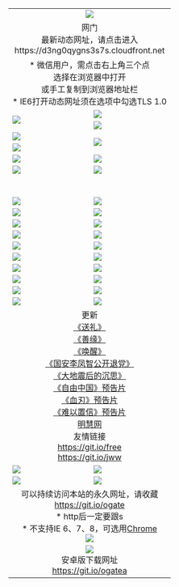 ﻿<table>
  <tr></tr>
  <tr><td colspan=2 align=center><img src="https://cloud.githubusercontent.com/assets/11880933/13434984/f430fae2-e012-11e5-814f-c2df1e82b247.jpg" /></td></tr>
  <tr><td colspan=2 align=center>网门<br>最新动态网址，请点击进入
<br>https://d3ng0qygns3s7s.cloudfront.net
    </td>
  </tr>
  <tr>
    <td colspan=2 align=center>* 微信用户，需点击右上角三个点<br>选择在浏览器中打开<br>或手工复制到浏览器地址栏
    <br>* IE6打开动态网址须在选项中勾选TLS 1.0</td>
  </tr>
  <tr>
    <td rowspan=2><a href="https://d3ng0qygns3s7s.cloudfront.net/ogUP.aspx?name=11DKC.mp4&list=11DKC" target="_blank"><img src="https://d3ng0qygns3s7s.cloudfront.net/Up/11DKC1.jpg" /></a></td> 
    <td><div><a href="https://d3ng0qygns3s7s.cloudfront.net/ogUP.aspx?name=LRWS.mp4&list=LRWS" target="_blank"><img src="https://d3ng0qygns3s7s.cloudfront.net/Up/LRWS.jpg" /></a></td>
   </tr>
  <tr>
    <td><a href="https://d3ng0qygns3s7s.cloudfront.net/ogNiceVedio.aspx" target="_blank"><img src="https://d3ng0qygns3s7s.cloudfront.net/Up/11TGKDY.jpg" /></a></td>
  </tr>
  <tr>
    <td><a href="https://d3ng0qygns3s7s.cloudfront.net/ogUP.aspx?name=JQR.mp4&count=2" target="_blank"><img src="https://d3ng0qygns3s7s.cloudfront.net/Up/JQR.jpg" /></a></td>   
    <td rowspan=2><a href="https://d3ng0qygns3s7s.cloudfront.net/ogUP.aspx?name=JP.mp4&count=9" target="_blank"><img src="https://d3ng0qygns3s7s.cloudfront.net/Up/JP.jpg" /></td>
  </tr>
  <tr>
    <td><a href="https://d3ng0qygns3s7s.cloudfront.net/ogUP.aspx?name=WH.mp4" target="_blank"><img src="https://d3ng0qygns3s7s.cloudfront.net/Up/WH.jpg" /></a></td>
  </tr>
  <tr>
    <td><a href="https://d3ng0qygns3s7s.cloudfront.net/ogUP.aspx?name=SSZJ.mp4&list=SSZJ" target="_blank"><img src="https://d3ng0qygns3s7s.cloudfront.net/Up/SSZJ.jpg" /></a></td>
    <td><a href="https://d3ng0qygns3s7s.cloudfront.net/ogUP.aspx?name=1XQK.mp4&count=13" target="_blank"><img src="https://d3ng0qygns3s7s.cloudfront.net/Up/1XQK.jpg" /></a</td>
  </tr>
  <tr>
    <td><a href="https://d3ng0qygns3s7s.cloudfront.net/ogUP.aspx?name=ZY.mp4&count=2015|16" target="_blank"><img src="https://d3ng0qygns3s7s.cloudfront.net/Up/ZY.jpg" /></a</td>
    <td><a href="https://d3ng0qygns3s7s.cloudfront.net/ogUP.aspx?name=XTFY.mp4&count=B|2,A|24" target="_blank"><img src="https://d3ng0qygns3s7s.cloudfront.net/Up/XTFY.jpg" /></a></td>
  </tr>
  <tr height="40">
  </tr>
  <tr>
    <td><a href="https://d3ng0qygns3s7s.cloudfront.net/ogUP.aspx?name=4SQQ.mp4&list=4SQQ" target="_blank"><img src="https://d3ng0qygns3s7s.cloudfront.net/Up/4SQQ0.jpg"/></a></td>
    <td><a href="https://d3ng0qygns3s7s.cloudfront.net/ogUP.aspx?name=4SHQ.mp4&list=4SHQ" target="_blank"><img src="https://d3ng0qygns3s7s.cloudfront.net/Up/4SHQ0.jpg"/></a></td>
  </tr>
  <tr>
    <td><a href="https://d3ng0qygns3s7s.cloudfront.net/ogUP.aspx?name=4SZG.mp4&list=4SZG" target="_blank"><img src="https://d3ng0qygns3s7s.cloudfront.net/Up/4SZG0.jpg"/></a></td>
    <td><a href="https://d3ng0qygns3s7s.cloudfront.net/ogUP.aspx?name=4SDJ.mp4&list=4SDJ" target="_blank"><img src="https://d3ng0qygns3s7s.cloudfront.net/Up/4SDJ0.jpg"/></a></td>
  </tr>
  <tr>
    <td><a href="https://d3ng0qygns3s7s.cloudfront.net/ogUP.aspx?name=4SGX.mp4&list=4SGX" target="_blank"><img src="https://d3ng0qygns3s7s.cloudfront.net/Up/4SGX0.jpg"/></a></td>
    <td><a href="https://d3ng0qygns3s7s.cloudfront.net/ogUP.aspx?name=4SHD.mp4&list=4SHD" target="_blank"><img src="https://d3ng0qygns3s7s.cloudfront.net/Up/4SHD0.jpg"/></a></td>
  </tr>
  <tr>
    <td><a href="https://d3ng0qygns3s7s.cloudfront.net/ogUP.aspx?name=4CTX.mp4&list=4CTX" target="_blank"><img src="https://d3ng0qygns3s7s.cloudfront.net/Up/4CTX0.jpg"/></a></td>
    <td><a href="https://d3ng0qygns3s7s.cloudfront.net/ogUP.aspx?name=4CWZ.mp4&list=4CWZ" target="_blank"><img src="https://d3ng0qygns3s7s.cloudfront.net/Up/4CWZ0.jpg"/></a></td>
  </tr>
  <tr>
    <td><a href="https://d3ng0qygns3s7s.cloudfront.net/onUP.aspx?name=https://d1pog55izwmvoe.cloudfront.net/" target="_blank"><img src="https://d3ng0qygns3s7s.cloudfront.net/Up/0DTW.jpg"/></a></td>
    <td><a href="https://d3ng0qygns3s7s.cloudfront.net/onUP.aspx?name=https://d240ns8up8earz.cloudfront.net/acenter/" target="_blank"><img src="https://d3ng0qygns3s7s.cloudfront.net/Up/0TDW.jpg" /></a></td>
  </tr>
  <tr>
    <td><a href="https://d3ng0qygns3s7s.cloudfront.net/onUP.aspx?name=https://d4508d6vomz2p.cloudfront.net/gb/nsc413.htm" target="_blank"><img src="https://d3ng0qygns3s7s.cloudfront.net/Up/0DJY.jpg" /></a></td>
    <td><a href="https://d3ng0qygns3s7s.cloudfront.net/onUP.aspx?name=https://dilo7bqpjb57y.cloudfront.net/xtr/gb/prog204.html" target="_blank"><img src="https://d3ng0qygns3s7s.cloudfront.net/Up/0XTR.jpg" /></a></td>
  </tr>
  <tr>
    <td><a href="https://d3ng0qygns3s7s.cloudfront.net/onUP.aspx?name=https://d3aj00iefsmfgc.cloudfront.net/" target="_blank"><img src="https://d3ng0qygns3s7s.cloudfront.net/Up/0MHW.jpg" /></a></td>
    <td><a href="https://d3ng0qygns3s7s.cloudfront.net/onUP.aspx?name=https://d20wz7qt14x5d2.cloudfront.net/" target="_blank"><img src="https://d3ng0qygns3s7s.cloudfront.net/Up/0ZJW.jpg" /></a></td>
  </tr>
  <tr>
    <td><a href="https://d3ng0qygns3s7s.cloudfront.net/ogUP.aspx?name=0FG.zip" target="_blank"><img src="https://d3ng0qygns3s7s.cloudfront.net/Up/0FG.jpg" /></a></td>
    <td><a href="https://d3ng0qygns3s7s.cloudfront.net/ogUP.aspx?name=0FGA.apk" target="_blank"><img src="https://d3ng0qygns3s7s.cloudfront.net/Up/0FGA.jpg" /></a></td>
  </tr>
  <tr>
    <td><a href="https://d3ng0qygns3s7s.cloudfront.net/ogUP.aspx?name=0U.zip" target="_blank"><img src="https://d3ng0qygns3s7s.cloudfront.net/Up/0U.jpg" /></a></td>
    <td><a href="https://d3ng0qygns3s7s.cloudfront.net/ogUP.aspx?name=0UA.apk" target="_blank"><img src="https://d3ng0qygns3s7s.cloudfront.net/Up/0UA.jpg" /></a></td>
  </tr>
  <tr>
    <td><a href="https://d3ng0qygns3s7s.cloudfront.net/ogUP.aspx?name=0iPPOTV.zip" target="_blank"><img src="https://d3ng0qygns3s7s.cloudfront.net/Up/0iPPOTV.jpg" /></a></td>
    <td><a href="https://d3ng0qygns3s7s.cloudfront.net/ogUP.aspx?name=0iNTD.apk" target="_blank"><img src="https://d3ng0qygns3s7s.cloudfront.net/Up/0iNTD.jpg" /></a></td>
  </tr>
  <tr>
    <td colspan=2 align=center>更新<br>
      <a href="https://d3ng0qygns3s7s.cloudfront.net/ogUP.aspx?name=4ESL.mp4" target="_blank">《送礼》</a><br>
      <a href="https://d3ng0qygns3s7s.cloudfront.net/ogUP.aspx?name=4ESY.mp4" target="_blank">《善缘》</a><br>
      <a href="https://d3ng0qygns3s7s.cloudfront.net/ogUP.aspx?name=4EHX.mp4" target="_blank">《唤醒》</a><br>
      <a href="https://d3ng0qygns3s7s.cloudfront.net/ogUP.aspx?name=4LFZ.mp4" target="_blank">《国安李凤智公开退党》</a><br>
      <a href="https://d3ng0qygns3s7s.cloudfront.net/ogUP.aspx?name=4DDZHDCS.mp4" target="_blank">《大地震后的沉思》</a><br>
      <a href="https://d3ng0qygns3s7s.cloudfront.net/ogUP.aspx?name=11ZYZG0.mp4" target="_blank">《自由中国》预告片</a><br>
      <a href="https://d3ng0qygns3s7s.cloudfront.net/ogUP.aspx?name=11XR.mp4" target="_blank">《血刃》预告片</a><br>
      <a href="https://d3ng0qygns3s7s.cloudfront.net/ogUP.aspx?name=11NYZX.mp4&count=2" target="_blank">《难以置信》预告片</a><br>
      <a href="https://d3ng0qygns3s7s.cloudfront.net/onUP.aspx?name=https://www.minghui.org/" target="_blank">明慧网</a><br>
      友情链接<br>
      <a href="https://d3ng0qygns3s7s.cloudfront.net/onUP.aspx?name=https://git.io/free" target="_blank">https://git.io/free</a><br>
      <a href="https://d3ng0qygns3s7s.cloudfront.net/onUP.aspx?name=https://git.io/jww" target="_blank">https://git.io/jww</a></td>
    </td>
  </tr>
  <tr>
    <td><a href="https://d3ng0qygns3s7s.cloudfront.net/ogNice.aspx" target="_blank"><img src="https://d3ng0qygns3s7s.cloudfront.net/Up/0WCYY.jpg" /></a></td>
    <td><a href="https://d3ng0qygns3s7s.cloudfront.net/onCO.aspx?ob=600事物&op=增删改&args=WH1~%23类型6新闻%7c%23类型6评论&mode=" target="_blank"><img src="https://d3ng0qygns3s7s.cloudfront.net/Up/0WZTT.jpg" /></a></td> 
  </tr>
  <tr>
    <td><a href="https://d3ng0qygns3s7s.cloudfront.net/ogDY.aspx" target="_blank"><img src="https://d3ng0qygns3s7s.cloudfront.net/Up/0FK.jpg" /></a></td>
    <td><a href="https://d3ng0qygns3s7s.cloudfront.net/ogST.aspx" target="_blank"><img src="https://d3ng0qygns3s7s.cloudfront.net/Up/0ST.jpg" /></a></td> 
  </tr>
  <tr>
    <td colspan=2 align=center>可以持续访问本站的永久网址，请收藏<br/><a href="https://git.io/ogate" target="_blank">https://git.io/ogate</a><br/>* http后一定要跟s<br/>* 不支持IE 6、7、8，可选用<a href="https://d3ng0qygns3s7s.cloudfront.net/ogUP.aspx?name=0ChromePortable.zip">Chrome</a><br/><a href="https://d3ng0qygns3s7s.cloudfront.net/Up/0WMGDL2.png" target="_blank"><img src="https://d3ng0qygns3s7s.cloudfront.net/Up/0WMGD2.png"/></a></td>
  </tr>
  <tr>
    <td colspan=2 align=center><a href="https://d3ng0qygns3s7s.cloudfront.net/ogUP.aspx?name=0oGate.apk" target="_blank"><img src="https://cloud.githubusercontent.com/assets/11880933/13720399/75e143ee-e842-11e5-9f0a-1421f423c80f.jpg" /></a><br>安卓版下载网址<br><a href="https://git.io/ogatea">https://git.io/ogatea</a></td>
  </tr>
  <!--tr>
    <td colspan=2 align=center>可能失效的动态网址
    </td>
  </tr-->
</table>
